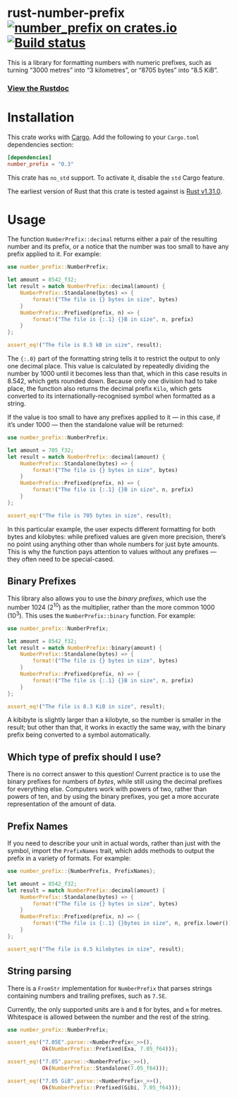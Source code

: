 # rust-number-prefix [![number_prefix on crates.io](http://meritbadge.herokuapp.com/number_prefix)](https://crates.io/crates/number_prefix) [![Build status](https://travis-ci.org/ogham/rust-number-prefix.svg?branch=master)](https://travis-ci.org/ogham/rust-number-prefix)

This is a library for formatting numbers with numeric prefixes, such as turning “3000 metres” into “3 kilometres”, or “8705 bytes” into “8.5 KiB”.

### [View the Rustdoc](https://docs.rs/number_prefix)


# Installation

This crate works with [Cargo](http://crates.io). Add the following to your `Cargo.toml` dependencies section:

```toml
[dependencies]
number_prefix = "0.3"
```

This crate has `no_std` support. To activate it, disable the `std` Cargo feature.

The earliest version of Rust that this crate is tested against is [Rust v1.31.0](https://blog.rust-lang.org/2018/12/06/Rust-1.31-and-rust-2018.html).


# Usage

The function `NumberPrefix::decimal` returns either a pair of the resulting number and its prefix, or a notice that the number was too small to have any prefix applied to it.
For example:

```rust
use number_prefix::NumberPrefix;

let amount = 8542_f32;
let result = match NumberPrefix::decimal(amount) {
    NumberPrefix::Standalone(bytes) => {
        format!("The file is {} bytes in size", bytes)
    }
    NumberPrefix::Prefixed(prefix, n) => {
        format!("The file is {:.1} {}B in size", n, prefix)
    }
};

assert_eq!("The file is 8.5 kB in size", result);
```

The `{:.0}` part of the formatting string tells it to restrict the output to only one decimal place.
This value is calculated by repeatedly dividing the number by 1000 until it becomes less than that, which in this case results in 8.542, which gets rounded down.
Because only one division had to take place, the function also returns the decimal prefix `Kilo`, which gets converted to its internationally-recognised symbol when formatted as a string.

If the value is too small to have any prefixes applied to it — in this case, if it’s under 1000 — then the standalone value will be returned:

```rust
use number_prefix::NumberPrefix;

let amount = 705_f32;
let result = match NumberPrefix::decimal(amount) {
    NumberPrefix::Standalone(bytes) => {
        format!("The file is {} bytes in size", bytes)
    }
    NumberPrefix::Prefixed(prefix, n) => {
        format!("The file is {:.1} {}B in size", n, prefix)
    }
};

assert_eq!("The file is 705 bytes in size", result);
```

In this particular example, the user expects different formatting for both bytes and kilobytes: while prefixed values are given more precision, there’s no point using anything other than whole numbers for just byte amounts.
This is why the function pays attention to values without any prefixes — they often need to be special-cased.


## Binary Prefixes

This library also allows you to use the *binary prefixes*, which use the number 1024 (2<sup>10</sup>) as the multiplier, rather than the more common 1000 (10<sup>3</sup>).
This uses the `NumberPrefix::binary` function. For example:

```rust
use number_prefix::NumberPrefix;

let amount = 8542_f32;
let result = match NumberPrefix::binary(amount) {
    NumberPrefix::Standalone(bytes) => {
        format!("The file is {} bytes in size", bytes)
    }
    NumberPrefix::Prefixed(prefix, n) => {
        format!("The file is {:.1} {}B in size", n, prefix)
    }
};

assert_eq!("The file is 8.3 KiB in size", result);
```

A kibibyte is slightly larger than a kilobyte, so the number is smaller in the result; but other than that, it works in exactly the same way, with the binary prefix being converted to a symbol automatically.


## Which type of prefix should I use?

There is no correct answer to this question!
Current practice is to use the binary prefixes for numbers of *bytes*, while still using the decimal prefixes for everything else.
Computers work with powers of two, rather than powers of ten, and by using the binary prefixes, you get a more accurate representation of the amount of data.


## Prefix Names

If you need to describe your unit in actual words, rather than just with
the symbol, import the `PrefixNames` trait, which adds methods to output
the prefix in a variety of formats. For example:

```rust
use number_prefix::{NumberPrefix, PrefixNames};

let amount = 8542_f32;
let result = match NumberPrefix::decimal(amount) {
    NumberPrefix::Standalone(bytes) => {
        format!("The file is {} bytes in size", bytes)
    }
    NumberPrefix::Prefixed(prefix, n) => {
        format!("The file is {:.1} {}bytes in size", n, prefix.lower())
    }
};

assert_eq!("The file is 8.5 kilobytes in size", result);
```


## String parsing

There is a `FromStr` implementation for `NumberPrefix` that parses strings containing numbers and trailing prefixes, such as `7.5E`.

Currently, the only supported units are `b` and `B` for bytes, and `m` for metres. Whitespace is allowed between the number and the rest of the string.

```rust
use number_prefix::NumberPrefix;

assert_eq!("7.05E".parse::<NumberPrefix<_>>(),
           Ok(NumberPrefix::Prefixed(Exa, 7.05_f64)));

assert_eq!("7.05".parse::<NumberPrefix<_>>(),
           Ok(NumberPrefix::Standalone(7.05_f64)));

assert_eq!("7.05 GiB".parse::<NumberPrefix<_>>(),
           Ok(NumberPrefix::Prefixed(Gibi, 7.05_f64)));
```
